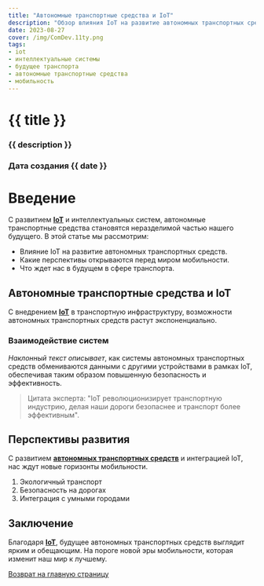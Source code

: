 ```yaml
---
title: "Автономные транспортные средства и IoT"
description: "Обзор влияния IoT на развитие автономных транспортных средств и их будущее в мире мобильности."
date: 2023-08-27
cover: /img/ComDev.11ty.png
tags: 
- iot
- интеллектуальные системы
- будущее транспорта
- автономные транспортные средства
- мобильность
---
```


# {{ title }}
### {{ description }}
### Дата создания {{ date }}

# Введение

С развитием **[IoT](/)** и интеллектуальных систем, автономные транспортные средства становятся неразделимой частью нашего будущего. В этой статье мы рассмотрим:

* Влияние IoT на развитие автономных транспортных средств.
* Какие перспективы открываются перед миром мобильности.
* Что ждет нас в будущем в сфере транспорта.

## Автономные транспортные средства и IoT

С внедрением **[IoT](/)** в транспортную инфраструктуру, возможности автономных транспортных средств растут экспоненциально. 

### Взаимодействие систем

*Наклонный текст описывает*, как системы автономных транспортных средств обмениваются данными с другими устройствами в рамках IoT, обеспечивая таким образом повышенную безопасность и эффективность.

> Цитата эксперта: "IoT революционизирует транспортную индустрию, делая наши дороги безопаснее и транспорт более эффективным".

## Перспективы развития

С развитием **[автономных транспортных средств](/)** и интеграцией IoT, нас ждут новые горизонты мобильности. 

1. Экологичный транспорт
1. Безопасность на дорогах
1. Интеграция с умными городами

## Заключение

Благодаря **[IoT](/)**, будущее автономных транспортных средств выглядит ярким и обещающим. На пороге новой эры мобильности, которая изменит наш мир к лучшему.

[Возврат на главную страницу](/)
